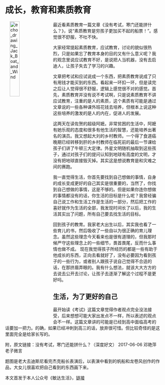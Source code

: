 # 成长，教育和素质教育

<img alt="echo_drawing_Jack_Boat_and_Wind" src="{{site.url}}/public/images/misc/echo_drawing_Jack_Boat_and_Wind.png" width="25%" align="left" style="margin: 0px 15px">

最近看素质教育一篇文章《没有考试，寒门还能拼什么？》，说“素质教育是穷孩子更加买不起的船票！”。感觉很不舒服，不吐不快。

大家经常提起素质教育，应试教育，讨论的貌似很热烈，只是如果忘了教育本身的目的又有什么意义呢？我的观念里说应试教育不好，是说把人当机器，没有去启迪人，让孩子失去了学习的兴趣。

文章把考试和应试说成一个东西，把素质教育说成了只有用钱才能买到的东西。看起来一环扣一环，但是读完之后让人觉得很不舒服，逻辑上感觉很不对的感觉。首先，素质教育并没有说不考试啊，只是说素质教育不讲应试教育，注重的是人的素质，这个素质有可能是通过文章说的一些各种课外班花钱去培养，但根本上说这种这些培养的激发的是人的内在，促进人的发展。

这两天在读佐贺的超级阿嬷。非常贫困的生活中，阿嬷有她乐观的态度和很多有他生活的智慧，还能培养出著名的演员。我又想起大刘的乡村教师。一个得了食道癌晚期已经转移到肝的乡村教师在临死前的最后一节课给孩子们讲了牛顿三大定律。外星文明随机抽取到这些孩子，通过对孩子们的提问认知到地球有高度的文明，才没有把地球直接毁灭掉。其实这是想说教育是和灾难之间的赛跑。

我一直觉得生活，你首先要找到自己想做的事情，自身的成长变成更好的自己其实是很重要的，当然了，你找到自己想做的事情，这是不够的。但是如果你连你想做的事情都没有的话，你生活的目标是什么呢？我曾经骗自己说工作和生活工作是生活的一部分，然后把工作的喜好就作为生活的全部，我发现时间长了以后，我的生活其实出了问题，所有自己要去找生活的目标。

回到孩子的教育。我家老大出生以后，其实我也看了一些育儿的书，然后吸收了一些自以为很正确的育儿理念。虽然这些理念今天看来也是很有道理的，但我那时候严守这些理念上的一些细节，畏首畏尾，反而什么事情也做不成。 现在我觉得孩子所经历的都是一些有助于他成长的东西，正向去看就好了，没有必要因为看到孩子的一些行为，或者别人跟孩子说自己觉得不合适的话，在那挤眉弄眼的。我有什么想法，就该大大方方的去说去公开去讨论，让孩子去逐渐了解这个过程不是更好吗。

生活，为了更好的自己
-----------------

最开始读《考试》这篇文章觉得作者观点完全没法接受，后来想想可能大家出发点不一样，所以表述的观点会不一样。这篇文章讲的可能是已经到高中面临高考的话要加一把力。的确，如果已经冲刺到高三的话，放弃很可惜。但比较奇怪的是这里面完全是给家长写的。

附，原文链接：没有考试，寒门还能拼什么？（深度好文） 2017-06-06 邓艳萍 老子微言

题图是老大去迪斯尼看完杰克船长表演后，以表演中看到的帆船和龙卷风创作的作品，大女儿很喜欢把自己看到的东西画下来。

本文首发于本人公众号《敏达生活》，[链接](https://mp.weixin.qq.com/s?__biz=MzI5MzcwODYxMQ==&mid=2247483663&idx=1&sn=0b2f696aa98ed48e5385c5af77d0d9d5&chksm=ec6cb723db1b3e352c373f8b0e06a1e36e24167c70495ee4f72006c02664ecf8a504dd1a986a#rd)
